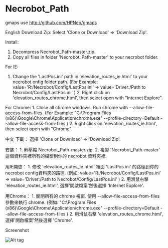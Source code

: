 # Necrobot_Path

gmaps use http://github.com/HPNeo/gmaps


English
  Download Zip:
  Select 'Clone or Download' => 'Download Zip'.
    
  Install: 
   1. Decompress Necrobot_Path-master.zip.
   2. Copy all files in folder 'Necrobot_Path-master' to your necrobot folder.
  
  For IE:
   1. Change the 'LastPos.ini' path in 'elevation_routes_ie.html' to your necrobot onfig folder path. 
       (For Example: value='R:/Necrobot/Config/LastPos.ini' =>   value='Driver:/Path to Necrobot/Config/LastPos.ini' )
    2. Right click on 'elevation_routes_chrome.html', then select open with "Internet Explore".  
  

  For Chrome:
    1. Close all chrome windows. Run chrome with --allow-file-access-from-files. 
     (For Example: "C:\Program Files (x86)\Google\Chrome\Application\chrome.exe" --profile-directory=Default --allow-file-access-from-files )
    2. Right click on 'elevation_routes_ie.html', then select open with "Chrome".  

中文
  下載：
    選擇 'Clone or Download' => 'Download Zip'.
  
  安裝：
    1. 解壓縮 Necrobot_Path-master.zip.
    2. 複製 'Necrobot_Path-master' 這個資料夾裡所有的檔案到你的 necrobot 資料夾裡.
  
  用IE開啓：
    1. 修改  'elevation_routes_ie.html' 裡面 'LastPos.ini' 的路徑到你的 necrobot config資料夾的路徑. 
      (例如: value='R:/Necrobot/Config/LastPos.ini' =>   value='Driver:/Path to Necrobot/Config/LastPos.ini' )
    2. 用滑鼠右擊 'elevation_routes_ie.html', 選擇'開啟檔案'然後選擇 'Internet Explore'.  
  

  用Chrome：
    1. 關閉所有的 chrome 視窗. 使用 --allow-file-access-from-files 參數來執行 chrome. 
      (例如: "C:\Program Files (x86)\Google\Chrome\Application\chrome.exe" --profile-directory=Default --allow-file-access-from-files )
    2. 用滑鼠右擊 'elevation_routes_chrome.html', 選擇'開啟檔案'然後選擇 'Chrome'.   
    
Screenshot

![Alt tag](https://cloud.githubusercontent.com/assets/8318959/17768361/3f0a887a-6566-11e6-8049-c558e7d2f670.png)


